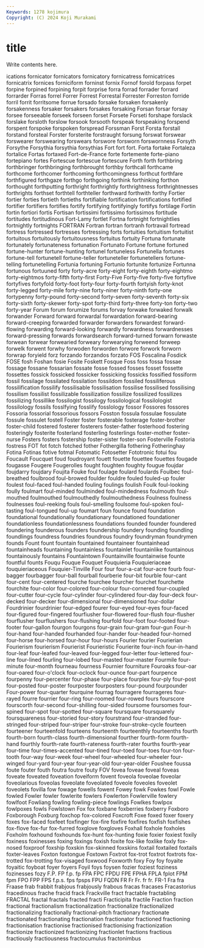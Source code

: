 ```yaml
---
Keywords: 1278 kojimura
Copyright: (C) 2024 Koji Murakami
---
```


# title

Write contents here.



ications
fornicator fornicators fornicatory fornicatress fornicatrices fornicatrix fornices forniciform forninst fornix
Fornof forold forpass forpet forpine forpined forpining forpit forprise forra
forrad forrader forrard forrarder Forras forrel Forrer Forrest Forrestal Forrester
Forreston forride forril forrit forritsome forrue forsado forsake forsaken forsakenly
forsakenness forsaker forsakers forsakes forsaking Forsan forsar forsay forsee forseeable
forseek forseen forset Forsete Forseti forshape forslack forslake forsloth forslow
forsook forsooth forspeak forspeaking forspend forspent forspoke forspoken forspread Forssman
Forst Forsta forstall forstand forsteal Forster forsterite forstraught forsung forswat
forswear forswearer forswearing forswears forswore forsworn forswornness Forsyth Forsythe Forsythia
forsythia forsythias Fort fort fort. Forta fortake Fortaleza fortalice Fortas
fortaxed Fort-de-France forte fortemente forte-piano fortepiano fortes Fortescue fortescue fortescure
Forth forth forthbring forthbringer forthbringing forthbrought forthby forthcall forthcame forthcome
forthcomer forthcoming forthcomingness forthcut forthfare forthfigured forthgaze forthgo forthgoing forthink
forthinking forthon forthought forthputting forthright forthrightly forthrightness forthrightnesses forthrights forthset
forthtell forthteller forthward forthwith forthy Fortier fortier forties fortieth fortieths
fortifiable fortification fortifications fortified fortifier fortifiers fortifies fortify fortifying fortifyingly
fortifys fortilage Fortin fortin fortiori fortis Fortisan fortissimi fortissimo fortissimos
fortitude fortitudes fortitudinous Fort-Lamy fortlet Fortna fortnight fortnightlies fortnightly fortnights
FORTRAN Fortran fortran fortranh fortravail fortread fortress fortressed fortresses fortressing
forts fortuities fortuitism fortuitist fortuitous fortuitously fortuitousness fortuitus fortuity Fortuna
fortunate fortunately fortunateness fortunation Fortunato Fortune fortune fortuned fortune-hunter fortune-hunting
fortunel fortuneless Fortunella fortunes fortune-tell fortunetell fortune-teller fortuneteller fortunetellers fortune-telling
fortunetelling Fortunia fortuning Fortunio fortunite fortunize Fortunna fortunous fortuuned forty
forty-acre forty-eight forty-eighth forty-eightmo forty-eightmos forty-fifth forty-first Forty-Five Forty-five forty-five
fortyfive fortyfives fortyfold forty-foot forty-four forty-fourth fortyish forty-knot forty-legged forty-mile
forty-nine forty-niner forty-ninth forty-one fortypenny forty-pound forty-second forty-seven forty-seventh forty-six
forty-sixth forty-skewer forty-spot forty-third forty-three forty-ton forty-two forty-year Forum forum
forumize forums forvay forwake forwaked forwalk forwander Forward forward forwardal
forwardation forward-bearing forward-creeping forwarded forwarder forwarders forwardest forward-flowing forwarding forward-looking
forwardly forwardness forwardnesses forward-pressing forwards forwardsearch forward-turned forwarn forwaste forwean
forwear forwearied forweary forwearying forweend forweep forwelk forwent forwhy forwoden
forworden forwore forwork forworn forwrap foryield forz forzando forzandos forzato
FOS Foscalina Fosdick FOSE fosh Foshan fosie Fosite Foskett Fosque
Foss foss fossa fossae fossage fossane fossarian fossate fosse fossed
fosses fosset fossette fossettes fossick fossicked fossicker fossicking fossicks fossified
fossiform fossil fossilage fossilated fossilation fossildom fossiled fossiliferous fossilification fossilify
fossilisable fossilisation fossilise fossilised fossilising fossilism fossilist fossilizable fossilization fossilize
fossilized fossilizes fossilizing fossillike fossilogist fossilogy fossilological fossilologist fossilology fossils
fosslfying fosslify fosslology fossor Fossores fossores Fossoria fossorial fossorious fossors
Fosston fossula fossulae fossulate fossule fossulet fostell Foster foster fosterable
fosterage foster-brother foster-child fostered fosterer fosterers foster-father fosterhood fostering fosteringly
fosterite fosterland fosterling fosterlings foster-mother foster-nurse Fosters fosters fostership foster-sister
foster-son Fosterville Fostoria fostress FOT fot fotch fotched fother Fothergilla
fothering Fotheringhay Fotina Fotinas fotive fotmal Fotomatic Fotosetter Fototronic fotui
fou Foucault Foucquet foud foudroyant fouett fouette fouettee fouettes fougade
fougasse Fougere Fougerolles fought foughten foughty fougue foujdar foujdarry foujdary
Foujita Fouke foul foulage foulard foulards Foulbec foul-breathed foulbrood foul-browed
foulder fouldre fouled fouled-up fouler foulest foul-faced foul-handed fouling foulings
foulish Foulk foul-looking foully foulmart foul-minded foulminded foul-mindedness foulmouth foul-mouthed
foulmouthed foulmouthedly foulmouthedness Foulness foulness foulnesses foul-reeking fouls foul-smelling foulsome
foul-spoken foul-tasting foul-tongued foul-up foumart foun founce found foundation foundational
foundationally foundationary foundationed foundationer foundationless foundationlessness foundations founded founder foundered
foundering founderous founders foundership foundery founding foundling foundlings foundress foundries
foundrous foundry foundryman foundrymen founds Fount fount fountain fountained fountaineer
fountainhead fountainheads fountaining fountainless fountainlet fountainlike fountainous fountainously fountains Fountaintown
Fountainville fountainwise founte fountful founts Fouqu Fouque Fouquet Fouquieria Fouquieriaceae
fouquieriaceous Fouquier-Tinville Four four four-a-cat four-acre fourb four-bagger fourbagger four-ball
fourball fourberie four-bit fourble four-cant four-cent four-centered fourche fourchee fourcher
fourchet fourchette fourchite four-color four-colored four-colour four-cornered four-coupled four-cutter four-cycle
four-cylinder four-cylindered four-day four-deck four-decked four-decker four-dimensional four-dimensioned four-dollar Fourdrinier
fourdrinier four-edged fourer four-eyed four-eyes four-faced four-figured four-fingered fourfiusher four-flowered
four-flush four-flusher fourflusher fourflushers four-flushing fourfold four-foot four-footed four-footer four-gallon
fourgon fourgons four-grain four-gram four-gun Four-h four-hand four-handed fourhanded four-hander
four-headed four-horned four-horse four-horsed four-hour four-hours Fourier fourier Fourierian Fourierism
fourierism Fourierist Fourieristic Fourierite four-inch four-in-hand four-leaf four-leafed four-leaved four-legged
four-letter four-lettered four-line four-lined fourling four-lobed four-masted four-master Fourmile four-minute
four-month fourneau fourness Fournier fourniture Fouroaks four-oar four-oared four-o'clock four-oclock
four-ounce four-part fourpence fourpenny four-percenter four-phase four-place fourplex four-ply four-post
four-posted four-poster fourposter fourposters four-pound fourpounder Four-power four-quarter fourquine fourrag
fourragere fourrageres four-rayed fourre fourrier four-ring four-roomed four-rowed fours fourscore
fourscorth four-second four-shilling four-sided foursome foursomes four-spined four-spot four-spotted four-square
foursquare foursquarely foursquareness four-storied four-story fourstrand four-stranded four-stringed four-striped four-striper
four-stroke four-stroke-cycle fourteen fourteener fourteenfold fourteens fourteenth fourteenthly fourteenths fourth
fourth-born fourth-class fourth-dimensional fourther fourth-form fourth-hand fourthly fourth-rate fourth-rateness fourth-rater
fourths fourth-year four-time four-times-accented four-tined four-toed four-toes four-ton four-tooth four-way
four-week four-wheel four-wheeled four-wheeler four-winged four-yard four-year four-year-old four-year-older Foushee
foussa foute fouter fouth foutra foutre fouty FOV fovea foveae
foveal foveas foveate foveated foveation foveiform fovent foveola foveolae foveolar
foveolarious foveolas foveolate foveolated foveole foveoles foveolet foveolets fovilla fow
fowage fowells fowent Fowey fowk Fowkes fowl Fowle fowled Fowler
fowler fowlerite fowlers Fowlerton Fowlerville fowlery fowlfoot Fowliang fowling fowling-piece
fowlings Fowlkes fowlpox fowlpoxes fowls Fowlstown Fox fox foxbane foxberries
foxberry Foxboro Foxborough Foxburg foxchop fox-colored Foxcroft Foxe foxed foxer
foxery foxes fox-faced foxfeet foxfinger fox-fire foxfire foxfires foxfish foxfishes
fox-flove fox-fur fox-furred foxglove foxgloves Foxhall foxhole foxholes Foxholm foxhound
foxhounds fox-hunt fox-hunting foxie foxier foxiest foxily foxiness foxinesses foxing
foxings foxish foxite fox-like foxlike foxly fox-nosed foxproof foxship foxskin
fox-skinned foxskins foxtail foxtailed foxtails foxter-leaves Foxton foxtongue Foxtown Foxtrot
fox-trot foxtrot foxtrots fox-trotted fox-trotting fox-visaged foxwood Foxworth foxy Foy
foy foyaite foyaitic foyboat foyer foyers Foyil foys foysen fozier
foziest foziness fozinesses fozy F.P. FP f.p. fp FPA FPC
FPDU FPE FPHA FPLA fplot FPM fpm FPO FPP FPS
f.p.s. fps fpsps FPU FQDN FR Fr Fr. fr fr.
FR-1 Fra fra Fraase frab frabbit frabjous frabjously frabous fracas
fracases Fracastorius fracedinous frache fracid frack Frackville fract fractable fractabling
FRACTAL fractal fractals fracted fracti Fracticipita fractile Fraction fraction fractional
fractionalism fractionalization fractionalize fractionalized fractionalizing fractionally fractional-pitch fractionary fractionate fractionated
fractionating fractionation fractionator fractioned fractioning fractionisation fractionise fractionised fractionising fractionization
fractionize fractionized fractionizing fractionlet fractions fractious fractiously fractiousness fractocumulus fractonimbus
